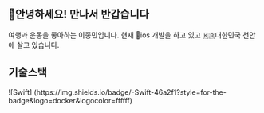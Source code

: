 ## 🤗안녕하세요! 만나서 반갑습니다

여행과 운동을 좋아하는 이종민입니다.
현재 📱ios 개발을 하고 있고 🇰🇷대한민국 천안에 살고 있습니다.

<h2> 기술스택 </h2>
![Swift] (https://img.shields.io/badge/-Swift-46a2f1?style=for-the-badge&logo=docker&logocolor=ffffff)



